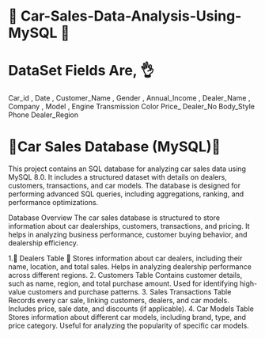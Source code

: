 # 🚗 Car-Sales-Data-Analysis-Using-MySQL 🚗
# DataSet Fields Are, 👌
Car_id , 
Date ,
Customer_Name ,
Gender ,
Annual_Income ,
Dealer_Name ,
Company ,
Model ,
Engine
Transmission
Color
Price_
Dealer_No
Body_Style
Phone
Dealer_Region

# 🚗Car Sales Database (MySQL)🚗
This project contains an SQL database for analyzing car sales data using MySQL 8.0. It includes a structured dataset with details on dealers, customers, transactions, and car models. 
The database is designed for performing advanced SQL queries, including aggregations, ranking, and performance optimizations.

Database Overview
The car sales database is structured to store information about car dealerships, customers, transactions, and pricing.
It helps in analyzing business performance, customer buying behavior, and dealership efficiency.

1.🏬 Dealers Table 🏬
Stores information about car dealers, including their name, location, and total sales.
Helps in analyzing dealership performance across different regions.
2. Customers Table
Contains customer details, such as name, region, and total purchase amount.
Used for identifying high-value customers and purchase patterns.
3. Sales Transactions Table
Records every car sale, linking customers, dealers, and car models.
Includes price, sale date, and discounts (if applicable).
4. Car Models Table
Stores information about different car models, including brand, type, and price category.
Useful for analyzing the popularity of specific car models.
